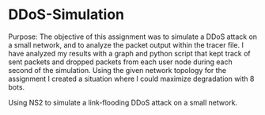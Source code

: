 # DDoS-Simulation
Purpose:
The objective of this assignment was to simulate a DDoS attack on a small network, and to
analyze the packet output within the tracer file. I have analyzed my results with a graph and
python script that kept track of sent packets and dropped packets from each user node during
each second of the simulation. Using the given network topology for the assignment I created a
situation where I could maximize degradation with 8 bots.

Using NS2 to simulate a link-flooding DDoS attack on a small network.
